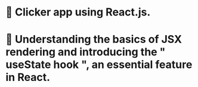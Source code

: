# 📖 Clicker app using React.js.
# 👀 Understanding the basics of JSX rendering and introducing the " useState hook ", an essential feature in React.


